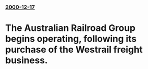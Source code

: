 ### [2000-12-17](/news/2000/12/17/index.md)

# The Australian Railroad Group begins operating, following its purchase of the Westrail freight business.



